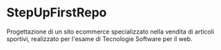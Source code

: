 # StepUpFirstRepo

Progettazione di un sito ecommerce specializzato nella vendita di articoli sportivi, realizzato per l'esame di Tecnologie Software per il web.
